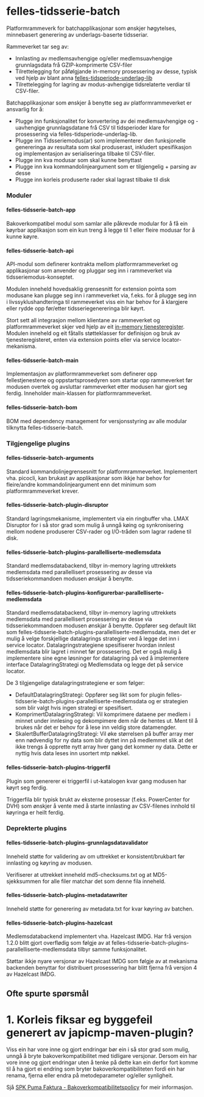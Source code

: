 # felles-tidsserie-batch

Platformrammeverk for batchapplikasjonar som ønskjer høgytelses, minnebasert generering av underlags-baserte tidsseriar.

Rammeverket tar seg av:
* Innlasting av medlemsavhengige og/eller medlemsuavhengige grunnlagsdata frå GZIP-komprimerte CSV-filer
* Tilrettelegging for påfølgjande in-memory prosessering av desse, typisk ved hjelp av blant anna [felles-tidsperiode-underlag-lib](http://git.spk.no/projects/FELLESJAVA/repos/felles-tidsperiode-underlag-lib)
* Tilrettelegging for lagring av modus-avhengige tidsrelaterte verdiar til CSV-filer.

Batchapplikasjonar som ønskjer å benytte seg av platformrammeverket er ansvarlig for å:
* Plugge inn funksjonalitet for konvertering av dei medlemsavhengige og -uavhengige grunnlagsdatane frå CSV til tidsperioder klare for prosessering via felles-tidsperiode-underlag-lib.
* Plugge inn Tidsseriemodus(ar) som implementerer den funksjonelle genereringa av resultata som skal produserast, inkludert spesifikasjon og implementasjon av serialiseringa tilbake til CSV-filer.
* Plugge inn kva modusar som skal kunne benyttast
* Plugge inn kva kommandolinjeargument som er tilgjengelig + parsing av desse
* Plugge inn korleis produserte rader skal lagrast tilbake til disk

### Moduler

#### felles-tidsserie-batch-app

Bakoverkompatibel modul som samlar alle påkrevde modular for å få ein køyrbar applikasjon som ein kun treng å legge til 1 eller fleire modusar for å kunne køyre.

#### felles-tidsserie-batch-api

API-modul som definerer kontrakta mellom platformrammeverket og applikasjonar som anvender og pluggar seg inn i rammeverket via tidsseriemodus-konseptet.

Modulen inneheld hovedsaklig grensesnitt for extension pointa som modusane kan plugge seg inn i rammeverket via, f.eks. for å plugge seg inn i livssyklushandteringa til rammeverket viss ein har behov for å klargjere eller rydde opp før/etter tidsseriegenereringa blir køyrt.

Stort sett all integrasjon mellom klientane av rammeverket og platformrammeverket skjer ved hjelp av eit [in-memory tjenesteregister](http://git.spk.no/projects/FF/repos/faktura-tjenesteregister-lib). Modulen inneheld og eit fåtalls støtteklasser for definisjon og bruk av tjenesteregisteret, enten via extension points eller via service locator-mekanisma.

#### felles-tidsserie-batch-main

Implementasjon av platformrammeverket som definerer opp fellestjenestene og oppstartsprosedyren som startar opp rammeverket før modusen overtek og avsluttar rammeverket etter modusen har gjort seg ferdig.
Inneholder main-klassen for platformrammeverket.

#### felles-tidsserie-batch-bom

BOM med dependency management for versjonsstyring av alle modular tilknytta felles-tidsserie-batch.

### Tilgjengelige plugins

#### felles-tidsserie-batch-arguments

Standard kommandolinjegrensesnitt for platformrammeverket. Implementert vha. picocli, kan brukast av applikasjonar som ikkje har behov for fleire/andre kommandolinjeargument enn det minimum som platformrammeverket krever.

#### felles-tidsserie-batch-plugin-disruptor

Standard lagringsmekanisme, implementert via ein ringbuffer vha. LMAX Disruptor for i så stor grad som mulig å unngå køing og synkronisering mellom nodene produserer CSV-rader og I/O-tråden som lagrar radene til disk.

#### felles-tidsserie-batch-plugins-parallelliserte-medlemsdata

Standard medlemsdatabackend, tilbyr in-memory lagring uttrekkets medlemsdata med parallellisert prosessering av desse via tidsseriekommandoen modusen ønskjar å benytte.

#### felles-tidsserie-batch-plugins-konfigurerbar-parallelliserte-medlemsdata

Standard medlemsdatabackend, tilbyr in-memory lagring uttrekkets medlemsdata med parallellisert prosessering av desse via tidsseriekommandoen modusen ønskjar å benytte.
Oppfører seg default likt som felles-tidsserie-batch-plugins-parallelliserte-medlemsdata, men det er mulig å velge forskjellige datalagrings strategier ved å legge det inn i service locator.
Datalagringstrategiene spesifiserer hvordan innlest medlemsdata blir lagret i minnet før prossesering.
Det er også mulig å implementere sine egne løsninger for datalagring på ved å implementere interface DatalagringStrategi og Medlemsdata og legge det på service locator.

De 3 tilgjengelige datalagringstrategiene er som følger:
* DefaultDatalagringStrategi: Oppfører seg likt som for plugin felles-tidsserie-batch-plugins-parallelliserte-medlemsdata og er strategien som blir valgt hvis ingen strategi er spesifisert.
* KomprimertDatalagringStrategi: Vil komprimere dataene per medlem i minnet under innlesing og dekompimere dem når de hentes ut. Ment til å brukes når det er behov for å lese inn veldig store datamengder.
* SkalertBufferDatalagringStrategi: Vil øke størrelsen på buffer array mer enn nødvendig for ny data som blir dyttet inn på medlemmet slik at det ikke trengs å opprette nytt array hver gang det kommer ny data. Dette er nyttig hvis data leses inn usortert mtp nøkkel.

#### felles-tidsserie-batch-plugins-triggerfil

Plugin som genererer ei triggerfil i ut-katalogen kvar gang modusen har køyrt seg ferdig.

Triggerfila blir typisk brukt av eksterne prosessar (f.eks. PowerCenter for DVH) som ønskjer å vente med å starte innlasting av CSV-filenes innhold til køyringa er heilt ferdig.

### Deprekterte plugins

#### felles-tidsserie-batch-plugins-grunnlagsdatavalidator

Inneheld støtte for validering av om uttrekket er konsistent/brukbart før innlasting og køyring av modusen.

Verifiserer at uttrekket inneheld md5-checksums.txt og at MD5-sjekksummen for alle filer matchar det som denne fila inneheld.

#### felles-tidsserie-batch-plugins-metadatawriter

Inneheld støtte for generering av metadata.txt for kvar køyring av batchen.

#### felles-tidsserie-batch-plugins-hazelcast

Medlemsdatabackend implementert vha. Hazelcast IMDG. Har frå versjon 1.2.0 blitt gjort overflødig som følgje av at
felles-tidsserie-batch-plugins-parallelliserte-medlemsdata tilbyr samme funksjonalitet.

Støttar ikkje nyare versjonar av Hazelcast IMDG som følgje av at mekanisma backenden benyttar for distribuert prosessering
har blitt fjerna frå versjon 4 av Hazelcast IMDG.


## Ofte spurte spørsmål

# 1. Korleis fiksar eg byggefeil generert av japicmp-maven-plugin?

Viss ein har vore inne og gjort endringar bør ein i så stor grad som mulig, unngå å bryte bakoverkompatibilitet med tidligare versjonar. Dersom ein har vore inne og gjort endringar uten å tenke på dette kan ein derfor fort komme til å ha gjort ei endring som bryter bakoverkompatibiliteten fordi ein har renama, fjerna eller endra på metodeparameter og/eller synligheit.

Sjå [SPK Puma Faktura - Bakoverkompatibilitetspolicy](http://wiki/confluence/display/dok/SPK+Puma+Faktura+-+Bakoverkompatibilitetspolicy) for meir informasjon.
